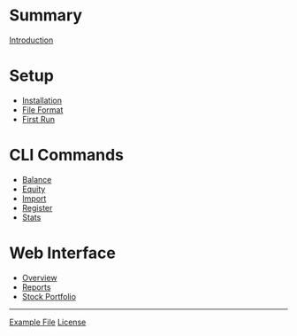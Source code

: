# Summary

[Introduction](./Introduction.md)

# Setup

- [Installation](./01_01_Installation.md)
- [File Format](./01_02_FileFormat.md)
- [First Run](./01_03_RunningLedger.md)

# CLI Commands
- [Balance](./02_01_Balance.md)
- [Equity]()
- [Import]()
- [Register]()
- [Stats]()

# Web Interface
- [Overview]()
- [Reports]()
- [Stock Portfolio]()

-----

[Example File](./Example.md)
[License](./LICENSE.md)
